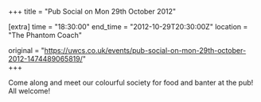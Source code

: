 +++
title = "Pub Social on Mon 29th October 2012"

[extra]
time = "18:30:00"
end_time = "2012-10-29T20:30:00Z"
location = "The Phantom Coach"

original = "https://uwcs.co.uk/events/pub-social-on-mon-29th-october-2012-1474489065819/"    
+++

Come along and meet our colourful society for food and banter at the pub\! All welcome\!

